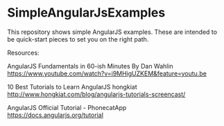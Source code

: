 # SimpleAngularJsExamples
This repository shows simple AngularJS examples. These are intended to be quick-start pieces to set you on the right path. 


Resources:

AngularJS Fundamentals in 60-ish Minutes By Dan Wahlin
https://www.youtube.com/watch?v=i9MHigUZKEM&feature=youtu.be

10 Best Tutorials to Learn AngularJS hongkiat 
http://www.hongkiat.com/blog/angularjs-tutorials-screencast/

AngularJS Official Tutorial - PhonecatApp  
https://docs.angularjs.org/tutorial



